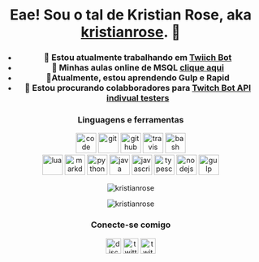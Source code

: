 <h1 align="center">Eae! Sou o tal de Kristian Rose, aka <a href="https://kristianrose.github.io">kristianrose</a>. 👋</h1>
<h3 align="center"Programador e profissional em banco de dados, cursado na Ironhack.</h3>

- 💜 Estou atualmente trabalhando em **[Twiich Bot](https://kristianrose.github.io)**
- 📂 Minhas aulas online de MSQL **[clique aqui](https://kristianrose.github.io/MSQL-1/)**
- 🌱Atualmente, estou aprendendo Gulp e Rapid
- 👯 Estou procurando colabboradores para **[Twitch Bot API indivual testers](https://kristianrose.github.io)**

<h3 align="center">Linguagens e ferramentas</h3>
<p align="center">
<img src="https://simpleicons.org/icons/visualstudiocode.svg" title="Visual Studio Code" alt="code" width="40" height="40"/>
<img src="https://simpleicons.org/icons/git.svg" title="Git" alt="git" width="40" height="40"/>
<img src="https://simpleicons.org/icons/github.svg" title="GitHub" alt="github" width="40" height="40"/>
<img src="https://simpleicons.org/icons/travisci.svg" title="Travis CI" alt="travis" width="40" height="40"/>
<img src="https://simpleicons.org/icons/gnubash.svg" title="Bash" alt="bash" width="40" height="40"/>
<br />
<img src="https://simpleicons.org/icons/lua.svg" title="Lua" alt="lua" width="40" height="40"/>
<img src="https://simpleicons.org/icons/markdown.svg" title="Markdown" alt="markdown" width="40" height="40"/>
<img src="https://simpleicons.org/icons/python.svg" title="Python" alt="python" width="40" height="40"/>
<img src="https://simpleicons.org/icons/java.svg" title="Java" alt="java" width="40" height="40"/>
<img src="https://simpleicons.org/icons/javascript.svg" title="JavaScript" alt="javascript" width="40" height="40"/>
<img src="https://simpleicons.org/icons/typescript.svg" title="TypeScript" alt="typescript" width="40" height="40"/>
<img src="https://simpleicons.org/icons/node-dot-js.svg" title="Node.js" alt="nodejs" width="40" height="40"/>
<img src="https://simpleicons.org/icons/gulp.svg" title="Gulp" alt="gulp" width="40" height="40"/>
</p>
<p align="center"><img src="https://github-readme-stats.vercel.app/api?username=kristianrose&show_icons=true&include_all_commits=true&count_private=true" alt="kristianrose"/></p>

<p align="center"><img src="https://github-readme-stats.vercel.app/api/top-langs/?username=kristianrose&layout=compact&card_width=445" alt="kristianrose"/></p>



<h3 align="center">Conecte-se comigo</h3>
<p align="center">
<a href="https://top.gg/servers/299308204393889802" target="blank"><img align="center" src="https://simpleicons.org/icons/discord.svg" alt="discord" height="30" width="30"/></a>
<a href="https://twitter.com/kristianrose" target="blank"><img align="center" src="https://simpleicons.org/icons/twitter.svg" alt="twitter" height="30" width="30"/></a>
<a href="https://twitch.tv/kristianrose" target="blank"><img align="center" src="https://simpleicons.org/icons/twitch.svg" alt="twitch" height="30" width="30"/></a>
</p>



















